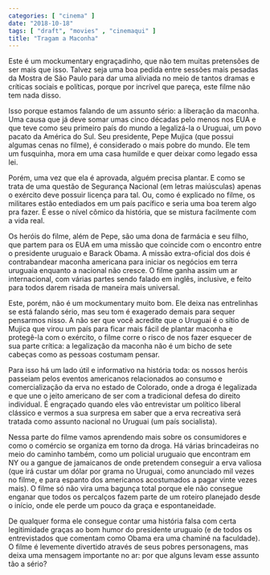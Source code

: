 ```yaml
---
categories: [ "cinema" ]
date: "2018-10-18"
tags: [ "draft", "movies" , "cinemaqui" ]
title: "Tragam a Maconha"
---
```

Este é um mockumentary engraçadinho, que não tem muitas pretensões
de ser mais que isso. Talvez seja uma boa pedida entre sessões mais
pesadas da Mostra de São Paulo para dar uma aliviada no meio de tantos
dramas e críticas sociais e políticas, porque por incrível que pareça,
este filme não tem nada disso.

Isso porque estamos falando de um assunto sério: a liberação da
maconha. Uma causa que já deve somar umas cinco décadas pelo menos nos
EUA e que teve como seu primeiro país do mundo a legalizá-la o Uruguai,
um povo pacato da América do Sul. Seu presidente, Pepe Mujica (que possui
algumas cenas no filme), é considerado o mais pobre do mundo. Ele tem um
fusquinha, mora em uma casa humilde e quer deixar como legado essa lei.

Porém, uma vez que ela é aprovada, alguém precisa plantar. E como
se trata de uma questão de Segurança Nacional (em letras maiúsculas)
apenas o exército deve possuir licença para tal. Ou, como é explicado
no filme, os militares estão entediados em um país pacífico e seria
uma boa terem algo pra fazer. É esse o nível cômico da história,
que se mistura facilmente com a vida real.

Os heróis do filme, além de Pepe, são uma dona de farmácia e seu
filho, que partem para os EUA em uma missão que coincide com o encontro
entre o presidente uruguaio e Barack Obama. A missão extra-oficial dos
dois é contrabandear maconha americana para iniciar os negócios em
terra uruguaia enquanto a nacional não cresce. O filme ganha assim um
ar internacional, com várias partes sendo falado em inglês, inclusive,
e feito para todos darem risada de maneira mais universal.

Este, porém, não é um mockumentary muito bom. Ele deixa nas entrelinhas
se está falando sério, mas seu tom é exagerado demais para sequer
pensarmos nisso. A não ser que você acredite que o Uruguai é o sítio
de Mujica que virou um país para ficar mais fácil de plantar maconha e
protegê-la com o exército, o filme corre o risco de nos fazer esquecer
de sua parte crítica: a legalização da maconha não é um bicho de
sete cabeças como as pessoas costumam pensar.

Para isso há um lado útil e informativo na história toda: os nossos
heróis passeiam pelos eventos americanos relacionados ao consumo
e comercialização da erva no estado de Colorado, onde a droga é
legalizada e que une o jeito americano de ser com a tradicional defesa
do direito individual. É engraçado quando eles vão entrevistar um
político liberal clássico e vermos a sua surpresa em saber que a erva
recreativa será tratada como assunto nacional no Uruguai (um país
socialista).

Nessa parte do filme vamos aprendendo mais sobre os consumidores e como
o comércio se organiza em torno da droga. Há várias brincadeiras
no meio do caminho também, como um policial uruguaio que encontram em
NY ou a gangue de jamaicanos de onde pretendem conseguir a erva valiosa
(que irá custar um dólar por grama no Uruguai, como anunciado mil vezes
no filme, e para espanto dos americanos acostumados a pagar vinte vezes
mais). O filme só não vira uma bagunça total porque ele não consegue
enganar que todos os percalços fazem parte de um roteiro planejado
desde o início, onde ele perde um pouco da graça e espontaneidade.

De qualquer forma ele consegue contar uma história falsa com certa
legitimidade graças ao bom humor do presidente uruguaio (e de todos os
entrevistados que comentam como Obama era uma chaminé na faculdade). O
filme é levemente divertido através de seus pobres personagens, mas
deixa uma mensagem importante no ar: por que alguns levam esse assunto
tão a sério?

